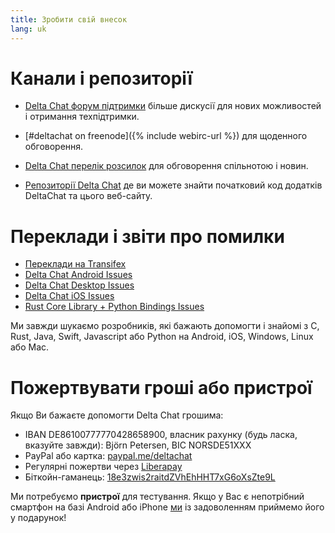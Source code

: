 ```yaml
---
title: Зробити свій внесок
lang: uk
---
```


# Канали і репозиторії

- [Delta Chat форум підтримки](https://support.delta.chat) більше
  дискусії для нових можливостей і отримання техпідтримки.

- [#deltachat on freenode]({% include webirc-url %}) для щоденного обговорення.

- [Delta Chat перелік
  розсилок](https://lists.codespeak.net/postorius/lists/delta.codespeak.net/)
  для обговорення спільнотою і новин.

- [Репозиторії Delta Chat](https://github.com/deltachat/) де ви можете 
  знайти початковий код додатків DeltaChat та цього веб-сайту.

# Переклади і звіти про помилки

- [Переклади на Transifex](https://www.transifex.com/delta-chat/public/)
- [Delta Chat Android Issues](https://github.com/deltachat/deltachat-android/issues)
- [Delta Chat Desktop Issues](https://github.com/deltachat/deltachat-desktop/issues)
- [Delta Chat iOS Issues](https://github.com/deltachat/deltachat-ios/issues)
- [Rust Core Library + Python Bindings Issues](https://github.com/deltachat/deltachat-core-rust/issues)

Ми завжди шукаємо розробників, які бажають допомогти і знайомі з
C, Rust, Java, Swift, Javascript або Python на Android, iOS, Windows, Linux або Mac.


# Пожертвувати гроші або пристрої

Якщо Ви бажаєте допомогти Delta Chat грошима:

- IBAN DE86100777770428658900, власник рахунку (будь ласка, вказуйте завжди): Björn Petersen, BIC NORSDE51XXX
- PayPal або картка: [paypal.me/deltachat](https://paypal.me/deltachat/20)
- Регулярні пожертви через [Liberapay](https://liberapay.com/delta.chat/)
- Біткойн-гаманець: [18e3zwis2raitdZVhEhHHT7xG6oXsZte9L](bitcoin:18e3zwis2raitdZVhEhHHT7xG6oXsZte9L)

Ми потребуємо **пристрої** для тестування. Якщо у Вас є непотрібний смартфон на базі Android або iPhone
[ми](imprint) із задоволенням приймемо його у подарунок!
